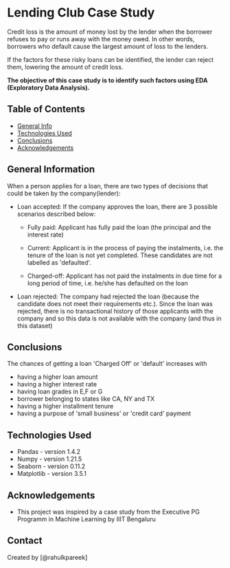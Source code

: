 # Lending Club Case Study

Credit loss is the amount of money lost by the lender when the borrower refuses to pay or runs away with the money owed. In other words, borrowers who default cause the largest amount of loss to the lenders.

If the factors for these risky loans can be identified, the lender can reject them, lowering the amount of credit loss.

**The objective of this case study is to identify such factors using EDA (Exploratory Data Analysis).**

## Table of Contents
* [General Info](#general-information)
* [Technologies Used](#technologies-used)
* [Conclusions](#conclusions)
* [Acknowledgements](#acknowledgements)

## General Information
When a person applies for a loan, there are two types of decisions that could be taken by the company(lender):

- Loan accepted: If the company approves the loan, there are 3 possible scenarios described below:

    - Fully paid: Applicant has fully paid the loan (the principal and the interest rate)

    - Current: Applicant is in the process of paying the instalments, i.e. the tenure of the loan is not yet completed. These candidates are not labelled as 'defaulted'.

    - Charged-off: Applicant has not paid the instalments in due time for a long period of time, i.e. he/she has defaulted on the loan

- Loan rejected: The company had rejected the loan (because the candidate does not meet their requirements etc.). Since the loan was rejected, there is no transactional history of those applicants with the company and so this data is not available with the company (and thus in this dataset)

## Conclusions
The chances of getting a loan 'Charged Off' or 'default' increases with

- having a higher loan amount
- having a higher interest rate
- having loan grades in E,F or G
- borrower belonging to states like CA, NY and TX
- having a higher installment tenure
- having a purpose of 'small business' or 'credit card' payment


## Technologies Used
- Pandas - version 1.4.2
- Numpy - version 1.21.5
- Seaborn - version 0.11.2
- Matplotlib - version 3.5.1

## Acknowledgements
- This project was inspired by a case study from the Executive PG Programm in Machine Learning by IIIT Bengaluru 


## Contact
Created by [@rahulkpareek]